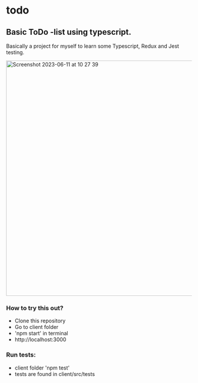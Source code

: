 # todo
## Basic ToDo -list using typescript.
Basically a project for myself to learn some Typescript, Redux and Jest testing.


<img width="640px" alt="Screenshot 2023-06-11 at 10 27 39" src="https://github.com/reijjo/todo/assets/95418273/dc4be1dc-b7fe-491d-80f1-a98ae9774776" title='todo' >

### How to try this out?
* Clone this repository
* Go to client folder
* 'npm start' in terminal
* http://localhost:3000

### Run tests:
* client folder 'npm test'
* tests are found in client/src/tests

